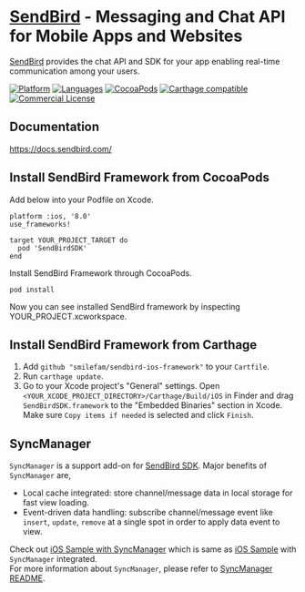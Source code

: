 # [SendBird](https://sendbird.com) - Messaging and Chat API for Mobile Apps and Websites
[SendBird](https://sendbird.com) provides the chat API and SDK for your app enabling real-time communication among your users.

[![Platform](https://img.shields.io/badge/platform-iOS-orange.svg)](https://cocoapods.org/pods/SendBirdSDK)
[![Languages](https://img.shields.io/badge/language-Objective--C%20%7C%20Swift-orange.svg)](https://github.com/smilefam/sendbird-ios-framework)
[![CocoaPods](https://img.shields.io/badge/pod-v3.0.121-green.svg)](https://cocoapods.org/pods/SendBirdSDK)
[![Carthage compatible](https://img.shields.io/badge/Carthage-compatible-4BC51D.svg?style=flat)](https://github.com/Carthage/Carthage)
[![Commercial License](https://img.shields.io/badge/license-Commercial-brightgreen.svg)](https://github.com/smilefam/sendbird-ios-framework/blob/master/LICENSE.md)

## Documentation
https://docs.sendbird.com/

## Install SendBird Framework from CocoaPods

Add below into your Podfile on Xcode.

```
platform :ios, '8.0'
use_frameworks!

target YOUR_PROJECT_TARGET do
  pod 'SendBirdSDK'
end
```

Install SendBird Framework through CocoaPods.

```
pod install
```

Now you can see installed SendBird framework by inspecting YOUR_PROJECT.xcworkspace.

## Install SendBird Framework from Carthage

1. Add `github "smilefam/sendbird-ios-framework"` to your `Cartfile`.
2. Run `carthage update`.
3. Go to your Xcode project's "General" settings. Open `<YOUR_XCODE_PROJECT_DIRECTORY>/Carthage/Build/iOS` in Finder and drag `SendBirdSDK.framework` to the "Embedded Binaries" section in Xcode. Make sure `Copy items if needed` is selected and click `Finish`.

## SyncManager
`SyncManager` is a support add-on for [SendBird SDK](https://github.com/smilefam/sendbird-ios-framework). Major benefits of `SyncManager` are,  
  
 * Local cache integrated: store channel/message data in local storage for fast view loading.  
 * Event-driven data handling: subscribe channel/message event like `insert`, `update`, `remove` at a single spot in order to apply data event to view.  
  
Check out [iOS Sample with SyncManager](https://github.com/smilefam/SendBird-iOS-LocalCache-Sample) which is same as [iOS Sample](https://github.com/smilefam/SendBird-iOS) with `SyncManager` integrated.    
For more information about `SyncManager`, please refer to [SyncManager README](https://github.com/smilefam/SendBird-iOS-LocalCache-Sample/blob/master/README.md). 